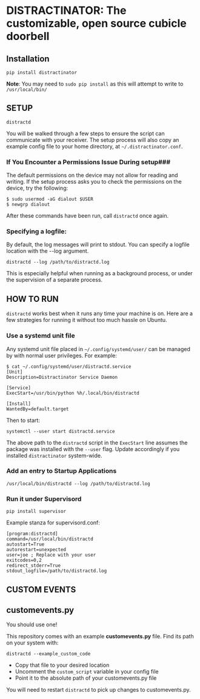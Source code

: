 # DISTRACTINATOR: The customizable, open source cubicle doorbell #

## Installation ##
    pip install distractinator

**Note**: You may need to `sudo pip install` as this will attempt to write to `/usr/local/bin/`

## SETUP ##

`distractd`

You will be walked through a few steps to ensure the script can communicate with your receiver. The setup process will also copy an example config file to your home directory, at `~/.distractinator.conf`.

### If You Encounter a Permissions Issue During setup###
The default permissions on the device may not allow for reading and writing. If the setup process asks you to check the permissions on the device, try the following:


    $ sudo usermod -aG dialout $USER
    $ newgrp dialout

After these commands have been run, call `distractd` once again.

### Specifying a logfile: ###
By default, the log messages will print to stdout. You can specify a logfile location with the --log argument.

`distractd --log /path/to/distractd.log`

This is especially helpful when running as a background process, or under the supervision of a separate process.

## HOW TO RUN ##
`distractd` works best when it runs any time your machine is on. Here are a few strategies for running it without too much hassle on Ubuntu.

### Use a systemd unit file

Any systemd unit file placed in `~/.config/systemd/user/` can be managed by with normal user privileges. For example:

```
$ cat ~/.config/systemd/user/distractd.service
[Unit]
Description=Distractinator Service Daemon

[Service]
ExecStart=/usr/bin/python %h/.local/bin/distractd

[Install]
WantedBy=default.target
```

Then to start:

```
systemctl --user start distractd.service
```

The above path to the `distractd` script in the `ExecStart` line assumes the package was installed with the `--user` flag. Update accordingly if you installed `distractinator` system-wide.

### Add an entry to Startup Applications

`/usr/local/bin/distractd --log /path/to/distractd.log`

### Run it under Supervisord

`pip install supervisor`

Example stanza for supervisord.conf:

    [program:distractd]
    command=/usr/local/bin/distractd
    autostart=True
    autorestart=unexpected
    user=joe ; Replace with your user
    exitcodes=0,2
    redirect_stderr=True
    stdout_logfile=/path/to/distractd.log

## CUSTOM EVENTS ##

customevents.py
---------------
You should use one!

This repository comes with an example **customevents.py** file. Find its path on your system with:

    distractd --example_custom_code

* Copy that file to your desired location
* Uncomment the `custom_script` variable in your config file
* Point it to the absolute path of your customevents.py file

You will need to restart `distractd` to pick up changes to customevents.py.

